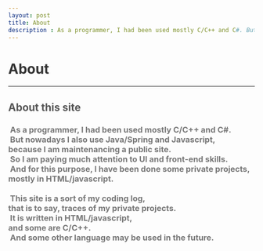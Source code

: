 ```yaml
---
layout: post
title: About
description : As a programmer, I had been used mostly C/C++ and C#. But nowadays I also use Java/Spring and Javascript, because I am maintenancing a public site. So I am paying much attention to UI and front-end skills. And for this purpose, I have been done some private projects, mostly in HTML/javascript. This site is a sort of my coding log, that is to say, traces of my private projects. It is written in HTML/javascript, and some are C/C++. And some other language may be used in the future.
---
```

<h1 style="color:#333;">About</h1>
<hr>
<h2 style="color:#555;">About this site</h2>
<h3 style="color:#777;">
  &nbsp;As a programmer, I had been used mostly C/C++ and C#.<br>
  &nbsp;But nowadays I also use Java/Spring and Javascript,<br>
  because I am maintenancing a public site.<br>
  &nbsp;So I am paying much attention to UI and front-end skills.<br>
  &nbsp;And for this purpose, I have been done some private projects,<br>
  mostly in HTML/javascript.<br>
  <br>
  &nbsp;This site is a sort of my coding log,<br>
  that is to say, traces of my private projects.<br>
  &nbsp;It is written in HTML/javascript,<br>
  and some are C/C++.<br>
  &nbsp;And some other language may be used in the future.
</h3>
